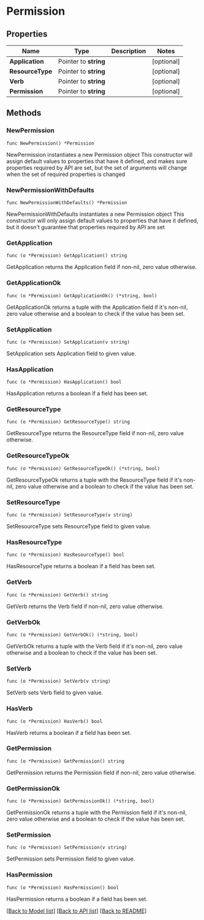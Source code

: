 # Permission

## Properties

Name | Type | Description | Notes
------------ | ------------- | ------------- | -------------
**Application** | Pointer to **string** |  | [optional] 
**ResourceType** | Pointer to **string** |  | [optional] 
**Verb** | Pointer to **string** |  | [optional] 
**Permission** | Pointer to **string** |  | [optional] 

## Methods

### NewPermission

`func NewPermission() *Permission`

NewPermission instantiates a new Permission object
This constructor will assign default values to properties that have it defined,
and makes sure properties required by API are set, but the set of arguments
will change when the set of required properties is changed

### NewPermissionWithDefaults

`func NewPermissionWithDefaults() *Permission`

NewPermissionWithDefaults instantiates a new Permission object
This constructor will only assign default values to properties that have it defined,
but it doesn't guarantee that properties required by API are set

### GetApplication

`func (o *Permission) GetApplication() string`

GetApplication returns the Application field if non-nil, zero value otherwise.

### GetApplicationOk

`func (o *Permission) GetApplicationOk() (*string, bool)`

GetApplicationOk returns a tuple with the Application field if it's non-nil, zero value otherwise
and a boolean to check if the value has been set.

### SetApplication

`func (o *Permission) SetApplication(v string)`

SetApplication sets Application field to given value.

### HasApplication

`func (o *Permission) HasApplication() bool`

HasApplication returns a boolean if a field has been set.

### GetResourceType

`func (o *Permission) GetResourceType() string`

GetResourceType returns the ResourceType field if non-nil, zero value otherwise.

### GetResourceTypeOk

`func (o *Permission) GetResourceTypeOk() (*string, bool)`

GetResourceTypeOk returns a tuple with the ResourceType field if it's non-nil, zero value otherwise
and a boolean to check if the value has been set.

### SetResourceType

`func (o *Permission) SetResourceType(v string)`

SetResourceType sets ResourceType field to given value.

### HasResourceType

`func (o *Permission) HasResourceType() bool`

HasResourceType returns a boolean if a field has been set.

### GetVerb

`func (o *Permission) GetVerb() string`

GetVerb returns the Verb field if non-nil, zero value otherwise.

### GetVerbOk

`func (o *Permission) GetVerbOk() (*string, bool)`

GetVerbOk returns a tuple with the Verb field if it's non-nil, zero value otherwise
and a boolean to check if the value has been set.

### SetVerb

`func (o *Permission) SetVerb(v string)`

SetVerb sets Verb field to given value.

### HasVerb

`func (o *Permission) HasVerb() bool`

HasVerb returns a boolean if a field has been set.

### GetPermission

`func (o *Permission) GetPermission() string`

GetPermission returns the Permission field if non-nil, zero value otherwise.

### GetPermissionOk

`func (o *Permission) GetPermissionOk() (*string, bool)`

GetPermissionOk returns a tuple with the Permission field if it's non-nil, zero value otherwise
and a boolean to check if the value has been set.

### SetPermission

`func (o *Permission) SetPermission(v string)`

SetPermission sets Permission field to given value.

### HasPermission

`func (o *Permission) HasPermission() bool`

HasPermission returns a boolean if a field has been set.


[[Back to Model list]](../README.md#documentation-for-models) [[Back to API list]](../README.md#documentation-for-api-endpoints) [[Back to README]](../README.md)


